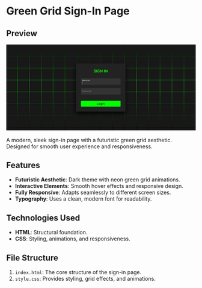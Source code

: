# Green Grid Sign-In Page
## Preview

[![Sign-In Page Preview](./images/preview.png)](https://youtube.com/shorts/HPSGO8O5I04?feature=share)

A modern, sleek sign-in page with a futuristic green grid aesthetic. Designed for smooth user experience and responsiveness.

## Features

- **Futuristic Aesthetic**: Dark theme with neon green grid animations.
- **Interactive Elements**: Smooth hover effects and responsive design.
- **Fully Responsive**: Adapts seamlessly to different screen sizes.
- **Typography**: Uses a clean, modern font for readability.

## Technologies Used

- **HTML**: Structural foundation.
- **CSS**: Styling, animations, and responsiveness.

## File Structure

1. `index.html`: The core structure of the sign-in page.
2. `style.css`: Provides styling, grid effects, and animations.

